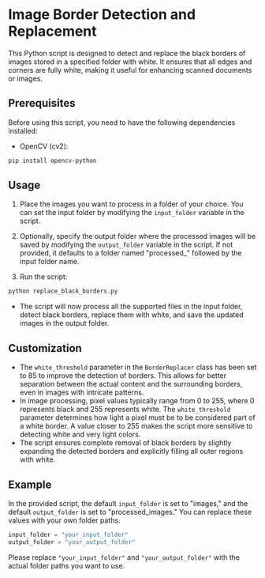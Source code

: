 # Image Border Detection and Replacement

This Python script is designed to detect and replace the black borders of images stored in a specified folder with white. It ensures that all edges and corners are fully white, making it useful for enhancing scanned documents or images.

## Prerequisites

Before using this script, you need to have the following dependencies installed:

- OpenCV (cv2):
```bash
pip install opencv-python
```

## Usage

1. Place the images you want to process in a folder of your choice. You can set the input folder by modifying the `input_folder` variable in the script.

2. Optionally, specify the output folder where the processed images will be saved by modifying the `output_folder` variable in the script. If not provided, it defaults to a folder named "processed_" followed by the input folder name.

3. Run the script:
```bash
python replace_black_borders.py
```

- The script will now process all the supported files in the input folder, detect black borders, replace them with white, and save the updated images in the output folder.

## Customization

- The `white_threshold` parameter in the `BorderReplacer` class has been set to 85 to improve the detection of borders. This allows for better separation between the actual content and the surrounding borders, even in images with intricate patterns.
- In image processing, pixel values typically range from 0 to 255, where 0 represents black and 255 represents white. The `white_threshold` parameter determines how light a pixel must be to be considered part of a white border. A value closer to 255 makes the script more sensitive to detecting white and very light colors.
- The script ensures complete removal of black borders by slightly expanding the detected borders and explicitly filling all outer regions with white.

## Example

In the provided script, the default `input_folder` is set to "images," and the default `output_folder` is set to "processed_images." You can replace these values with your own folder paths.

```python
input_folder = "your_input_folder"
output_folder = "your_output_folder"
```

Please replace `"your_input_folder"` and `"your_output_folder"` with the actual folder paths you want to use.

